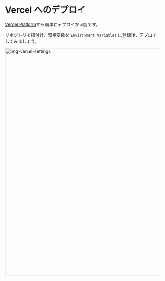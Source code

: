 # Vercel へのデプロイ

[Vercel Platform](https://vercel.com/new?utm_medium=default-template&filter=next.js&utm_source=create-next-app&utm_campaign=create-next-app-readme)から簡単にデプロイが可能です。

リポジトリを紐付け、環境変数を `Environment Variables` に登録後、デプロイしてみましょう。

<img width="744" alt="img-vercel-settings" src="https://github.com/microcmsio/nextjs-simple-corporate-site-template/assets/4659294/e08997f4-433f-43f7-9ab5-2aa07ef7f771">

